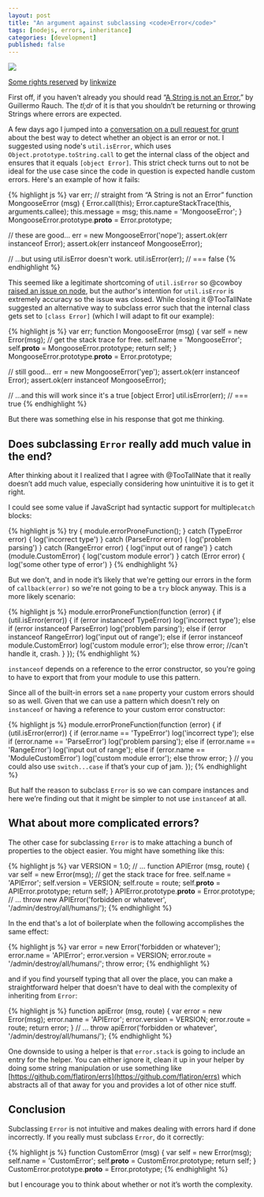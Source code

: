 ```yaml
---
layout: post
title: "An argument against subclassing <code>Error</code>"
tags: [nodejs, errors, inheritance]
categories: [development]
published: false
---
```

<aside>
  <img src="http://farm8.staticflickr.com/7042/6926632251_acee70f4c5_z.jpg">
  <p>
    <a href="http://creativecommons.org/licenses/by-nc-nd/2.0/" title="Attribution-NonCommercial-NoDerivs License">Some rights reserved</a>
    by
    <a href="http://www.flickr.com/photos/linkwize/">linkwize</a>
  </p>
</aside>

First off, if you haven't already you should read
“[A String is not an Error](http://www.devthought.com/2011/12/22/a-string-is-not-an-error/),”
by Guillermo Rauch. The *tl;dr* of it is that you shouldn’t be returning or
throwing Strings where errors are expected.

A few days ago I jumped into a
[conversation on a pull request for grunt](https://github.com/cowboy/grunt/issues/146)
about the best way to detect whether an object is an error or not. I suggested
using node's `util.isError`, which uses `Object.prototype.toString.call` to
get the internal class of the object and ensures that it equals
`[object Error]`. This strict check turns out to not be ideal for the use case
since the code in question is expected handle custom errors. Here's an example
of how it fails:

{% highlight js %}
var err;
// straight from “A String is not an Error”
function MongooseError (msg) {
  Error.call(this);
  Error.captureStackTrace(this, arguments.callee);
  this.message = msg;
  this.name = 'MongooseError';
}
MongooseError.prototype.__proto__ = Error.prototype;

// these are good…
err = new MongooseError('nope');
assert.ok(err instanceof Error);
assert.ok(err instanceof MongooseError);

// …but using util.isError doesn't work.
util.isError(err); // === false
{% endhighlight %}

This seemed like a legitimate shortcoming of `util.isError` so @cowboy
[raised an issue on node](https://github.com/joyent/node/issues/3212), but the
author's intention for `util.isError` is extremely accuracy so the issue was
closed. While closing it @TooTallNate suggested an alternative way to subclass
error such that the internal class gets set to `[class Error]` (which I will
adapt to fit our example):

{% highlight js %}
var err;
function MongooseError (msg) {
  var self = new Error(msg); // get the stack trace for free.
  self.name = 'MongooseError';
  self.__proto__ = MongooseError.prototype;
  return self;
}
MongooseError.prototype.__proto__ = Error.prototype;

// still good…
err = new MongooseError('yep');
assert.ok(err instanceof Error);
assert.ok(err instanceof MongooseError);

// …and this will work since it's a true [object Error]
util.isError(err); // === true
{% endhighlight %}

But there was something else in his response that got me thinking.

## Does subclassing `Error` really add much value in the end?

After thinking about it I realized that I agree with @TooTallNate that it
really doesn’t add much value, especially considering how unintuitive it is to
get it right.

I could see some value if JavaScript had syntactic support for multiple`catch` blocks:

{% highlight js %}
try {
  module.errorProneFunction();
}
catch (TypeError error) { log('incorrect type') }
catch (ParseError error) { log('problem parsing') }
catch (RangeError error) { log('input out of range') }
catch (module.CustomError) { log('custom module error') }
catch (Error error) { log('some other type of error') }
{% endhighlight %}

But we don't, and in node it’s likely that we're getting our errors in the form of
`callback(error)` so we're not going to be a `try` block anyway. This is a
more likely scenario:

{% highlight js %}
module.errorProneFunction(function (error) {
  if (util.isError(error)) {
    if (error instanceof TypeError) log('incorrect type');
    else if (error instanceof ParseError) log('problem parsing');
    else if (error instanceof RangeError) log('input out of range');
    else if (error instanceof module.CustomError) log('custom module error');
    else throw error; //can't handle it, crash.
  }
});
{% endhighlight %}

`instanceof` depends on a reference to the error constructor, so you're going
to have to export that from your module to use this pattern.

Since all of the built-in errors set a `name` property your custom errors
should so as well. Given that we can use a pattern which doesn't rely on
`instanceof` or having a reference to your custom error constructor:

{% highlight js %}
module.errorProneFunction(function (error) {
  if (util.isError(error)) {
    if (error.name == 'TypeError') log('incorrect type');
    else if (error.name == 'ParseError') log('problem parsing');
    else if (error.name == 'RangeError') log('input out of range');
    else if (error.name == 'ModuleCustomError') log('custom module error');
    else throw error;
  }
  // you could also use `switch...case` if that’s your cup of jam.
});
{% endhighlight %}

But half the reason to subclass `Error` is so we can compare instances and
here we’re finding out that it might be simpler to not use `instanceof` at
all.

## What about more complicated errors?

The other case for subclassing `Error` is to make attaching a bunch of
properties to the object easier. You might have something like this:

{% highlight js %}
var VERSION = 1.0;
// ...
function APIError (msg, route) {
  var self = new Error(msg); // get the stack trace for free.
  self.name = 'APIError';
  self.version = VERSION;
  self.route = route;
  self.__proto__ = APIError.prototype;
  return self;
}
APIError.prototype.__proto__ = Error.prototype;
// ...
throw new APIError('forbidden or whatever', '/admin/destroy/all/humans/');
{% endhighlight %}

In the end that's a lot of boilerplate when the following accomplishes the
same effect:

{% highlight js %}
var error = new Error('forbidden or whatever');
error.name = 'APIError';
error.version = VERSION;
error.route = '/admin/destroy/all/humans/';
throw error;
{% endhighlight %}

and if you find yourself typing that all over the place, you can make a
straightforward helper that doesn't have to deal with the complexity of
inheriting from `Error`:

{% highlight js %}
function apiError (msg, route) {
  var error = new Error(msg);
  error.name = 'APIError';
  error.version = VERSION;
  error.route = route;
  return error;
}
// ...
throw apiError('forbidden or whatever', '/admin/destroy/all/humans/');
{% endhighlight %}

One downside to using a helper is that `error.stack` is going to include an
entry for the helper. You can either ignore it, clean it up in your helper by
doing some string manipulation or use something like
[https://github.com/flatiron/errs](https://github.com/flatiron/errs) which
abstracts all of that away for you and provides a lot of other nice stuff.

## Conclusion
Subclassing `Error` is not intuitive and makes dealing with errors hard if
done incorrectly. If you really must subclass `Error`, do it correctly:

{% highlight js %}
function CustomError (msg) {
  var self = new Error(msg);
  self.name = 'CustomError';
  self.__proto__ = CustomError.prototype;
  return self;
}
CustomError.prototype.__proto__ = Error.prototype;
{% endhighlight %}

but I encourage you to think about whether or not it’s worth the complexity.
